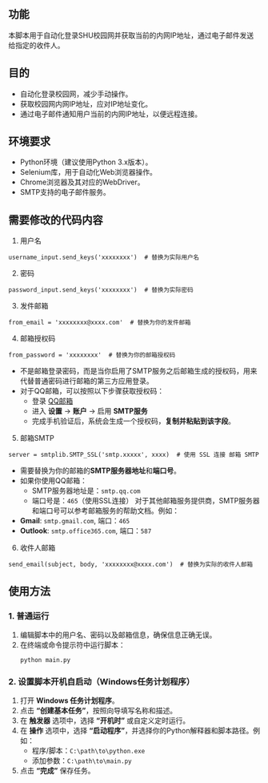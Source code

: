 ## 功能
本脚本用于自动化登录SHU校园网并获取当前的内网IP地址，通过电子邮件发送给指定的收件人。

## 目的
- 自动化登录校园网，减少手动操作。
- 获取校园网内网IP地址，应对IP地址变化。
- 通过电子邮件通知用户当前的内网IP地址，以便远程连接。

## 环境要求
- Python环境（建议使用Python 3.x版本）。
- Selenium库，用于自动化Web浏览器操作。
- Chrome浏览器及其对应的WebDriver。
- SMTP支持的电子邮件服务。

## 需要修改的代码内容
1. 用户名
```
username_input.send_keys('xxxxxxxx')  # 替换为实际用户名
```
2. 密码
```
password_input.send_keys('xxxxxxxx')  # 替换为实际密码
```
3. 发件邮箱
```
from_email = 'xxxxxxxx@xxxx.com'  # 替换为你的发件邮箱
```
4. 邮箱授权码
```
from_password = 'xxxxxxxx'  # 替换为你的邮箱授权码
```
   - 不是邮箱登录密码，而是当你启用了SMTP服务之后邮箱生成的授权码，用来代替普通密码进行邮箱的第三方应用登录。
   - 对于QQ邮箱，可以按照以下步骤获取授权码：
     - 登录 [QQ邮箱](https://mail.qq.com/)
     - 进入 **设置** → **账户** → 启用 **SMTP服务**
     - 完成手机验证后，系统会生成一个授权码，**复制并粘贴到该字段**。

5. 邮箱SMTP
```
server = smtplib.SMTP_SSL('smtp.xxxxx', xxxx)  # 使用 SSL 连接 邮箱 SMTP
```
   - 需要替换为你的邮箱的**SMTP服务器地址**和**端口号**。  
   - 如果你使用QQ邮箱：
     - SMTP服务器地址是：`smtp.qq.com`
     - 端口号是：`465`（使用SSL连接）
     对于其他邮箱服务提供商，SMTP服务器和端口号可以参考邮箱服务的帮助文档。例如：
  - **Gmail**: `smtp.gmail.com`, 端口：`465`
  - **Outlook**: `smtp.office365.com`, 端口：`587`
6. 收件人邮箱
```
send_email(subject, body, 'xxxxxxxx@xxxx.com')  # 替换为实际的收件人邮箱
```
## 使用方法
### 1. 普通运行
1. 编辑脚本中的用户名、密码以及邮箱信息，确保信息正确无误。
2. 在终端或命令提示符中运行脚本：
   ```
   python main.py
   ```
### 2. 设置脚本开机自启动（Windows任务计划程序）
1. 打开 **Windows 任务计划程序**。
2. 点击 **“创建基本任务”**，按照向导填写名称和描述。
3. 在 **触发器** 选项中，选择 **“开机时”** 或自定义定时运行。
4. 在 **操作** 选项中，选择 **“启动程序”**，并选择你的Python解释器和脚本路径。例如：
   - 程序/脚本：`C:\path\to\python.exe`
   - 添加参数：`C:\path\to\main.py`
5. 点击 **“完成”** 保存任务。
